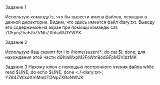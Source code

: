 Задание 1

Использую команду ls, что бы вывести имена файлов, лежащих в данной директории. Видим, что здесь имеется файл diary.txt.
Выводу его содержимое на экран при помощи команды cat.
ZGFpejZhaFJhZVNhZXhhaWJ1YWYK


Задание 2

Использую баш скрипт          for i in /home/suzen/*; do cat $i; done; для нахождения этой части
dGhlaWxpM2FoWm9odGFpM2VldzMK


Задание 3
Нахожу ключ с помощью построчного чтения файла while read $LINE; do echo $LINE; done <./-diary.txt-; 
Y284ZWlxdXVlMmllTDNpZXBoNWUK 




